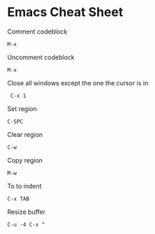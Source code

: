 # Emacs Cheat Sheet

Comment codeblock 

``` M-x ```

Uncomment codeblock 

```M-x ```

Close all windows except the one the cursor is in 

``` C-x 1```

Set region

``` C-SPC ```

Clear region

``` C-w ```

Copy region

``` M-w ```

To to indent

``` C-x TAB ```

Resize buffer

``` C-u -4 C-x ^ ```
